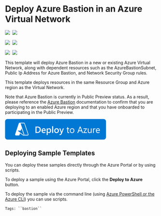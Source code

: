 # Deploy Azure Bastion in an Azure Virtual Network

<IMG SRC="https://azurequickstartsservice.blob.core.windows.net/badges/101-azure-bastion/PublicLastTestDate.svg" />&nbsp;
<IMG SRC="https://azurequickstartsservice.blob.core.windows.net/badges/101-azure-bastion/PublicDeployment.svg" />&nbsp;

<IMG SRC="https://azurequickstartsservice.blob.core.windows.net/badges/101-azure-bastion/FairfaxLastTestDate.svg" />&nbsp;
<IMG SRC="https://azurequickstartsservice.blob.core.windows.net/badges/101-azure-bastion/FairfaxDeployment.svg" />&nbsp;

<IMG SRC="https://azurequickstartsservice.blob.core.windows.net/badges/101-azure-bastion/BestPracticeResult.svg" />&nbsp;
<IMG SRC="https://azurequickstartsservice.blob.core.windows.net/badges/101-azure-bastion/CredScanResult.svg" />&nbsp;

This template will deploy Azure Bastion in a new or existing Azure Virtual Network, along with dependent resources such as the AzureBastionSubnet, Public Ip Address for Azure Bastion, and Network Security Group rules.

This template deploys resources in the same Resource Group and Azure region as the Virtual Network.

Note that Azure Bastion is currently in Public Preview status.  As a result, please reference the <a href="https://docs.microsoft.com/en-us/azure/bastion/bastion-overview" target="_blank">Azure Bastion</a> documentation to confirm that you are deploying to an enabled Azure region and that you have onboarded to participating in the Public Preview.

<a href="https://portal.azure.com/#create/Microsoft.Template/uri/https%3A%2F%2Fraw.githubusercontent.com%2FAzure%2Fazure-quickstart-templates%2Fmaster%2F101-azure-bastion%2Fazuredeploy.json" target="_blank"><img src="https://raw.githubusercontent.com/Azure/azure-quickstart-templates/master/1-CONTRIBUTION-GUIDE/images/deploytoazure.svg"/>
</a>

## Deploying Sample Templates

You can deploy these samples directly through the Azure Portal or by using scripts.

To deploy a sample using the Azure Portal, click the **Deploy to Azure** button.

To deploy the sample via the command line (using [Azure PowerShell or the Azure CLI](https://azure.microsoft.com/en-us/downloads/)) you can use scripts.
```
Tags: ``bastion``

